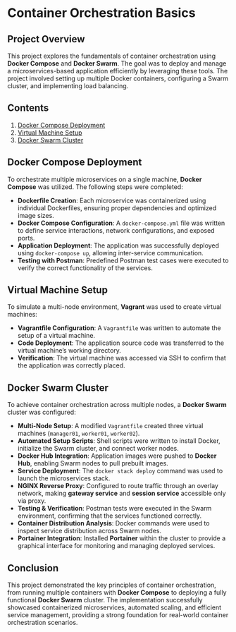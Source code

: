 # Container Orchestration Basics

## Project Overview

This project explores the fundamentals of container orchestration using **Docker Compose** and **Docker Swarm**. The goal was to deploy and manage a microservices-based application efficiently by leveraging these tools. The project involved setting up multiple Docker containers, configuring a Swarm cluster, and implementing load balancing.

## Contents

1. [Docker Compose Deployment](#docker-compose-deployment)
2. [Virtual Machine Setup](#virtual-machine-setup)
3. [Docker Swarm Cluster](#docker-swarm-cluster)

## Docker Compose Deployment

To orchestrate multiple microservices on a single machine, **Docker Compose** was utilized. The following steps were completed:

- **Dockerfile Creation**: Each microservice was containerized using individual Dockerfiles, ensuring proper dependencies and optimized image sizes.
- **Docker Compose Configuration**: A `docker-compose.yml` file was written to define service interactions, network configurations, and exposed ports.
- **Application Deployment**: The application was successfully deployed using `docker-compose up`, allowing inter-service communication.
- **Testing with Postman**: Predefined Postman test cases were executed to verify the correct functionality of the services.

## Virtual Machine Setup

To simulate a multi-node environment, **Vagrant** was used to create virtual machines:

- **Vagrantfile Configuration**: A `Vagrantfile` was written to automate the setup of a virtual machine.
- **Code Deployment**: The application source code was transferred to the virtual machine’s working directory.
- **Verification**: The virtual machine was accessed via SSH to confirm that the application was correctly placed.

## Docker Swarm Cluster

To achieve container orchestration across multiple nodes, a **Docker Swarm** cluster was configured:

- **Multi-Node Setup**: A modified `Vagrantfile` created three virtual machines (`manager01`, `worker01`, `worker02`).
- **Automated Setup Scripts**: Shell scripts were written to install Docker, initialize the Swarm cluster, and connect worker nodes.
- **Docker Hub Integration**: Application images were pushed to **Docker Hub**, enabling Swarm nodes to pull prebuilt images.
- **Service Deployment**: The `docker stack deploy` command was used to launch the microservices stack.
- **NGINX Reverse Proxy**: Configured to route traffic through an overlay network, making **gateway service** and **session service** accessible only via proxy.
- **Testing & Verification**: Postman tests were executed in the Swarm environment, confirming that the services functioned correctly.
- **Container Distribution Analysis**: Docker commands were used to inspect service distribution across Swarm nodes.
- **Portainer Integration**: Installed **Portainer** within the cluster to provide a graphical interface for monitoring and managing deployed services.

## Conclusion

This project demonstrated the key principles of container orchestration, from running multiple containers with **Docker Compose** to deploying a fully functional **Docker Swarm** cluster. The implementation successfully showcased containerized microservices, automated scaling, and efficient service management, providing a strong foundation for real-world container orchestration scenarios.

